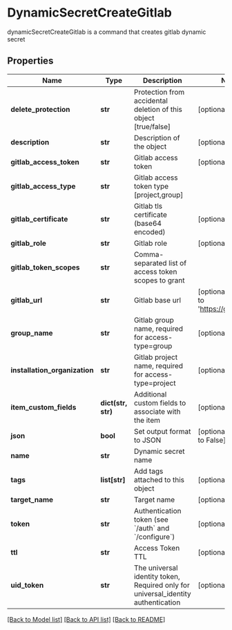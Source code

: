 # DynamicSecretCreateGitlab

dynamicSecretCreateGitlab is a command that creates gitlab dynamic secret
## Properties
Name | Type | Description | Notes
------------ | ------------- | ------------- | -------------
**delete_protection** | **str** | Protection from accidental deletion of this object [true/false] | [optional] 
**description** | **str** | Description of the object | [optional] 
**gitlab_access_token** | **str** | Gitlab access token | [optional] 
**gitlab_access_type** | **str** | Gitlab access token type [project,group] | 
**gitlab_certificate** | **str** | Gitlab tls certificate (base64 encoded) | [optional] 
**gitlab_role** | **str** | Gitlab role | [optional] 
**gitlab_token_scopes** | **str** | Comma-separated list of access token scopes to grant | 
**gitlab_url** | **str** | Gitlab base url | [optional] [default to 'https://gitlab.com/']
**group_name** | **str** | Gitlab group name, required for access-type&#x3D;group | [optional] 
**installation_organization** | **str** | Gitlab project name, required for access-type&#x3D;project | [optional] 
**item_custom_fields** | **dict(str, str)** | Additional custom fields to associate with the item | [optional] 
**json** | **bool** | Set output format to JSON | [optional] [default to False]
**name** | **str** | Dynamic secret name | 
**tags** | **list[str]** | Add tags attached to this object | [optional] 
**target_name** | **str** | Target name | [optional] 
**token** | **str** | Authentication token (see &#x60;/auth&#x60; and &#x60;/configure&#x60;) | [optional] 
**ttl** | **str** | Access Token TTL | [optional] 
**uid_token** | **str** | The universal identity token, Required only for universal_identity authentication | [optional] 

[[Back to Model list]](../README.md#documentation-for-models) [[Back to API list]](../README.md#documentation-for-api-endpoints) [[Back to README]](../README.md)


